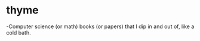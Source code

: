 thyme
=====

-Computer science (or math) books (or papers) that I dip in and out of, like a cold bath.
